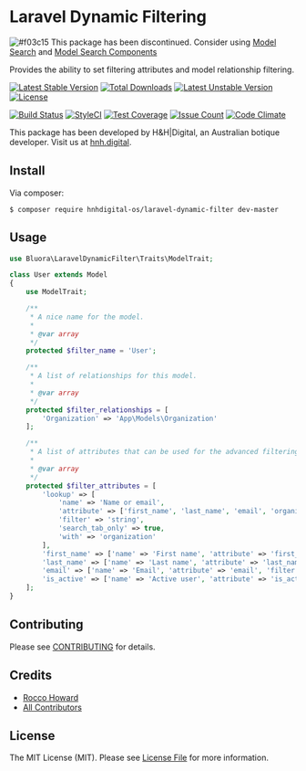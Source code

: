 # Laravel Dynamic Filtering

![#f03c15](https://placehold.it/15/f03c15/000000?text=+) This package has been discontinued. Consider using [Model Search](https://github.com/hnhdigital-os/laravel-model-search) and  [Model Search Components](https://github.com/hnhdigital-os/laravel-search-components)

Provides the ability to set filtering attributes and model relationship filtering.

[![Latest Stable Version](https://poser.pugx.org/hnhdigital-os/laravel-dynamic-filter/v/stable.svg)](https://packagist.org/packages/hnhdigital-os/laravel-dynamic-filter) [![Total Downloads](https://poser.pugx.org/hnhdigital-os/laravel-dynamic-filter/downloads.svg)](https://packagist.org/packages/hnhdigital-os/laravel-dynamic-filter) [![Latest Unstable Version](https://poser.pugx.org/hnhdigital-os/laravel-dynamic-filter/v/unstable.svg)](https://packagist.org/packages/hnhdigital-os/laravel-dynamic-filter) [![License](https://poser.pugx.org/hnhdigital-os/laravel-dynamic-filter/license.svg)](https://packagist.org/packages/hnhdigital-os/laravel-dynamic-filter)

[![Build Status](https://travis-ci.org/hnhdigital-os/laravel-dynamic-filter.svg?branch=master)](https://travis-ci.org/hnhdigital-os/laravel-dynamic-filter) [![StyleCI](https://styleci.io/repos/61543411/shield?branch=master)](https://styleci.io/repos/61543411) [![Test Coverage](https://codeclimate.com/github/hnhdigital-os/laravel-dynamic-filter/badges/coverage.svg)](https://codeclimate.com/github/hnhdigital-os/laravel-dynamic-filter/coverage) [![Issue Count](https://codeclimate.com/github/hnhdigital-os/laravel-dynamic-filter/badges/issue_count.svg)](https://codeclimate.com/github/hnhdigital-os/laravel-dynamic-filter) [![Code Climate](https://codeclimate.com/github/hnhdigital-os/laravel-dynamic-filter/badges/gpa.svg)](https://codeclimate.com/github/hnhdigital-os/laravel-dynamic-filter) 

This package has been developed by H&H|Digital, an Australian botique developer. Visit us at [hnh.digital](http://hnh.digital).

## Install

Via composer:

`$ composer require hnhdigital-os/laravel-dynamic-filter dev-master`

## Usage

```php
use Bluora\LaravelDynamicFilter\Traits\ModelTrait;

class User extends Model
{
    use ModelTrait;

    /**
     * A nice name for the model.
     *
     * @var array
     */
    protected $filter_name = 'User';

    /**
     * A list of relationships for this model.
     *
     * @var array
     */
    protected $filter_relationships = [
        'Organization' => 'App\Models\Organization'
    ];

    /**
     * A list of attributes that can be used for the advanced filtering trait.
     *
     * @var array
     */
    protected $filter_attributes = [
        'lookup' => [
            'name' => 'Name or email',
            'attribute' => ['first_name', 'last_name', 'email', 'organization.name'],
            'filter' => 'string',
            'search_tab_only' => true,
            'with' => 'organization'
        ],
        'first_name' => ['name' => 'First name', 'attribute' => 'first_name', 'filter' => 'string'],
        'last_name' => ['name' => 'Last name', 'attribute' => 'last_name', 'filter' => 'string'],
        'email' => ['name' => 'Email', 'attribute' => 'email', 'filter' => 'string'],
        'is_active' => ['name' => 'Active user', 'attribute' => 'is_active', 'filter' => 'boolean']
    ];
}
```

## Contributing

Please see [CONTRIBUTING](https://github.com/hnhdigital-os/laravel-dynamic-filter/blob/master/CONTRIBUTING.md) for details.

## Credits

* [Rocco Howard](https://github.com/therocis)
* [All Contributors](https://github.com/hnhdigital-os/laravel-dynamic-filter/contributors)

## License

The MIT License (MIT). Please see [License File](https://github.com/hnhdigital-os/laravel-dynamic-filter/blob/master/LICENSE) for more information.
